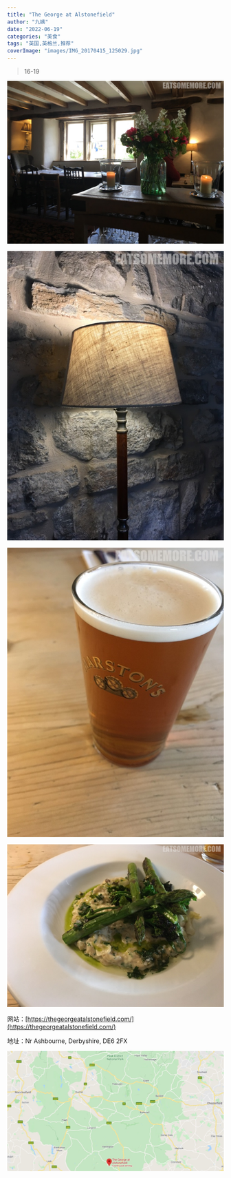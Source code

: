```yaml
---
title: "The George at Alstonefield"
author: "九姨"
date: "2022-06-19"
categories: "美食"
tags: "英国,英格兰,推荐"
coverImage: "images/IMG_20170415_125029.jpg"
---
```


>16-19

![The George at Alstonefield](images/IMG_20170415_130301.jpg)

>

![The George at Alstonefield](images/IMG_20170415_125003.jpg)

>

![The George at Alstonefield](images/IMG_20170415_124620.jpg)

>

![The George at Alstonefield](images/IMG_20170415_125029.jpg)


网站：[https://thegeorgeatalstonefield.com/](https://thegeorgeatalstonefield.com/)

地址：Nr Ashbourne, Derbyshire, DE6 2FX

![The George at Alstonefield](images/georgeatalstonefield.jpg)